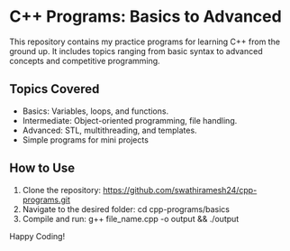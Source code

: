 # C++ Programs: Basics to Advanced

This repository contains my practice programs for learning C++ from the ground up. It includes topics ranging from basic syntax to advanced concepts and competitive programming.

## Topics Covered
- Basics: Variables, loops, and functions.
- Intermediate: Object-oriented programming, file handling.
- Advanced: STL, multithreading, and templates.
- Simple programs for mini projects

## How to Use
1. Clone the repository: https://github.com/swathiramesh24/cpp-programs.git
2. Navigate to the desired folder: cd cpp-programs/basics
3. Compile and run: g++ file_name.cpp -o output && ./output

Happy Coding!
